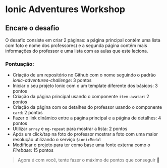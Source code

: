 # Ionic Adventures Workshop

## Encare o desafio

O desafio consiste em criar 2 páginas: a página principal contém uma lista com foto e nome dos professores) e a segunda página contém mais informações do professor e uma lista com as aulas que este leciona.

### Pontuação:

- Criação de um repositório no Github com o nome seguindo o padrão *ionic-adventures-challenge*: 3 pontos
- Iniciar o seu projeto Ionic com o um template diferente dos básicos: 3 pontos
- Criação da página principal usando o componente `item-avatar`: 2 pontos
- Criação da página com os detalhes do professor usando o componente `card`: 2 pontos
- Fazer o link dinâmico entre a página principal e a página de detalhes: 4 pontos
- Utilizar `array` e `ng-repeat` para mostrar a lista: 2 pontos
- Após um click/tap na foto do professor mostrar a foto com uma maior resolução utilizando o serviço `$ionicModal`
- Modificar o projeto para ter como base uma fonte externa como o *Firebase*: 15 pontos

> Agora é com você, tente fazer o máximo de pontos que conseguir :raised_hands:
